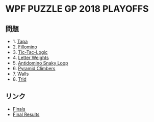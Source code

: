 # WPF PUZZLE GP 2018 PLAYOFFS

## 問題
- 1\. [Tapa](../puzzle/tapa.md)
- 2\. [Fillomino](../puzzle/fillomino.md)
- 3\. [Tic-Tac-Logic](../puzzle/tictaclogic.md)
- 4\. [Letter Weights](../puzzle/letterweights.md)
- 5\. [Antidomino Snaky Loop](../puzzle/antidominosnakyloop.md)
- 6\. [Pyramid Climbers](../puzzle/pyramidclimbers.md)
- 7\. [Walls](../puzzle/walls.md)
- 8\. [Trid](../puzzle/trid.md)

## リンク
- [Finals](https://gp.worldpuzzle.org/content/finals-8)
- [Final Results](https://gp.worldpuzzle.org/content/final-results-8)
